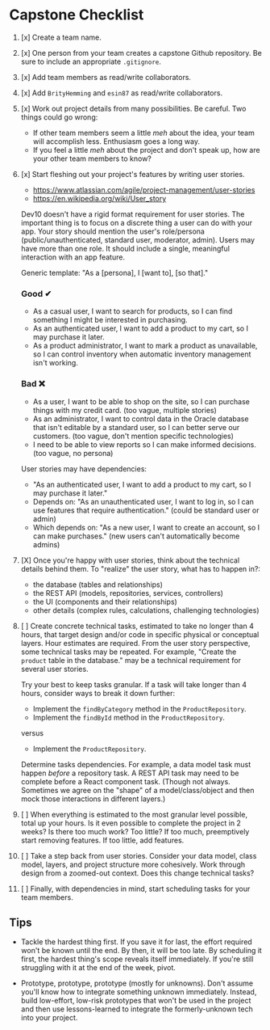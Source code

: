 # Capstone Checklist

1. [x] Create a team name.
2. [x] One person from your team creates a capstone Github repository. Be sure to include an appropriate `.gitignore`.
3. [x] Add team members as read/write collaborators.
4. [x] Add `BrityHemming` and `esin87` as read/write collaborators.
5. [x] Work out project details from many possibilities. Be careful. Two things could go wrong:

    - If other team members seem a little _meh_ about the idea, your team will accomplish less. Enthusiasm goes a long way.
    - If you feel a little _meh_ about the project and don't speak up, how are your other team members to know?

6. [x] Start fleshing out your project's features by writing user stories.

    - https://www.atlassian.com/agile/project-management/user-stories
    - https://en.wikipedia.org/wiki/User_story

    Dev10 doesn't have a rigid format requirement for user stories. The important thing is to focus on a discrete thing a user can do with your app. Your story should mention the user's role/persona (public/unauthenticated, standard user, moderator, admin). Users may have more than one role. It should include a single, meaningful interaction with an app feature.

    Generic template: "As a [persona], I [want to], [so that]."

    ### Good ✔

    - As a casual user, I want to search for products, so I can find something I might be interested in purchasing.
    - As an authenticated user, I want to add a product to my cart, so I may purchase it later.
    - As a product administrator, I want to mark a product as unavailable, so I can control inventory when automatic inventory management isn't working.

    ### Bad ❌

    - As a user, I want to be able to shop on the site, so I can purchase things with my credit card. (too vague, multiple stories)
    - As an administrator, I want to control data in the Oracle database that isn't editable by a standard user, so I can better serve our customers. (too vague, don't mention specific technologies)
    - I need to be able to view reports so I can make informed decisions. (too vague, no persona)

    User stories may have dependencies: 
    
    - "As an authenticated user, I want to add a product to my cart, so I may purchase it later." 
    - Depends on: "As an unauthenticated user, I want to log in, so I can use features that require authentication." (could be standard user or admin)
    - Which depends on: "As a new user, I want to create an account, so I can make purchases." (new users can't automatically become admins)

7. [X] Once you're happy with user stories, think about the technical details behind them. To "realize" the user story, what has to happen in?:

    - the database (tables and relationships)
    - the REST API (models, repositories, services, controllers)
    - the UI (components and their relationships)
    - other details (complex rules, calculations, challenging technologies)

8. [ ] Create concrete technical tasks, estimated to take no longer than 4 hours, that target design and/or code in specific physical or conceptual layers. Hour estimates are required. From the user story perspective, some technical tasks may be repeated. For example, "Create the `product` table in the database." may be a technical requirement for several user stories. 

    Try your best to keep tasks granular. If a task will take longer than 4 hours, consider ways to break it down further: 

    - Implement the `findByCategory` method in the `ProductRepository`.
    - Implement the `findById` method in the `ProductRepository`.

    versus

    - Implement the `ProductRepository`.

    Determine tasks dependencies. For example, a data model task must happen _before_ a repository task. A REST API task may need to be complete before a React component task. (Though not always. Sometimes we agree on the "shape" of a model/class/object and then mock those interactions in different layers.)

9. [ ] When everything is estimated to the most granular level possible, total up your hours. Is it even possible to complete the project in 2 weeks? Is there too much work? Too little? If too much, preemptively start removing features. If too little, add features.

10. [ ] Take a step back from user stories. Consider your data model, class model, layers, and project structure more cohesively. Work through design from a zoomed-out context. Does this change technical tasks?

11. [ ] Finally, with dependencies in mind, start scheduling tasks for your team members.

## Tips

- Tackle the hardest thing first. If you save it for last, the effort required won't be known until the end. By then, it will be too late. By scheduling it first, the hardest thing's scope reveals itself immediately. If you're still struggling with it at the end of the week, pivot.

- Prototype, prototype, prototype (mostly for unknowns). Don't assume you'll know how to integrate something unknown immediately. Instead, build low-effort, low-risk prototypes that won't be used in the project and then use lessons-learned to integrate the formerly-unknown tech into your project.
